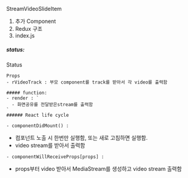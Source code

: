 StreamVideoSlideItem

1. 추가 Component
2. Redux 구조
2. index.js
##### status:
Status
```
Props
- rVideoTrack : 부모 component를 track를 받아서 각 video를 출력함

##### function:
- render : `
  - 화면공유를 전달받은stream를 출력함
` 
###### React life cycle

- componentDidMount() :
```
  - 컴포넌트 노출 시 한번만 실행함, 또는 새로 고침하면 실행함.
  - video stream를 받아서 출력함
```
- componentWillReceiveProps[props] :
```
 - props부터 video 받아서 MediaStream를 생성하고 video stream 출력함
```